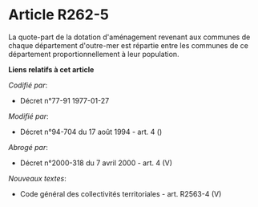 # Article R262-5

La quote-part de la dotation d'aménagement revenant aux communes de chaque département d'outre-mer est répartie entre les
communes de ce département proportionnellement à leur population.

**Liens relatifs à cet article**

_Codifié par_:

  - Décret n°77-91 1977-01-27

_Modifié par_:

  - Décret n°94-704 du 17 août 1994 - art. 4 ()

_Abrogé par_:

  - Décret n°2000-318 du 7 avril 2000 - art. 4 (V)

_Nouveaux textes_:

  - Code général des collectivités territoriales - art. R2563-4 (V)
